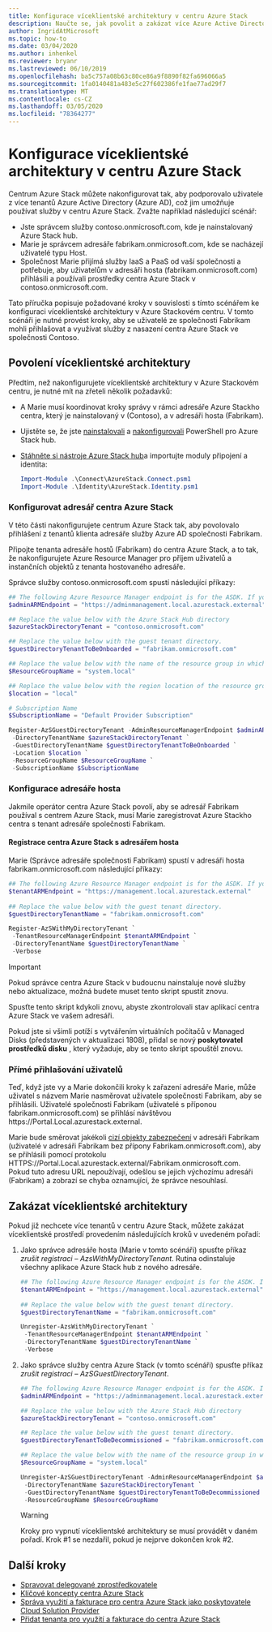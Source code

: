 ```yaml
---
title: Konfigurace víceklientské architektury v centru Azure Stack
description: Naučte se, jak povolit a zakázat více Azure Active Directory tenantů v centru Azure Stack.
author: IngridAtMicrosoft
ms.topic: how-to
ms.date: 03/04/2020
ms.author: inhenkel
ms.reviewer: bryanr
ms.lastreviewed: 06/10/2019
ms.openlocfilehash: ba5c757a08b63c80ce86a9f8890f82fa696066a5
ms.sourcegitcommit: 1fa0140481a483e5c27f602386fe1fae77ad29f7
ms.translationtype: MT
ms.contentlocale: cs-CZ
ms.lasthandoff: 03/05/2020
ms.locfileid: "78364277"
---
```

# <a name="configure-multi-tenancy-in-azure-stack-hub"></a>Konfigurace víceklientské architektury v centru Azure Stack

Centrum Azure Stack můžete nakonfigurovat tak, aby podporovalo uživatele z více tenantů Azure Active Directory (Azure AD), což jim umožňuje používat služby v centru Azure Stack. Zvažte například následující scénář:

- Jste správcem služby contoso.onmicrosoft.com, kde je nainstalovaný Azure Stack hub.
- Marie je správcem adresáře fabrikam.onmicrosoft.com, kde se nacházejí uživatelé typu Host.
- Společnost Marie přijímá služby IaaS a PaaS od vaší společnosti a potřebuje, aby uživatelům v adresáři hosta (fabrikam.onmicrosoft.com) přihlásili a používali prostředky centra Azure Stack v contoso.onmicrosoft.com.

Tato příručka popisuje požadované kroky v souvislosti s tímto scénářem ke konfiguraci víceklientské architektury v Azure Stackovém centru. V tomto scénáři je nutné provést kroky, aby se uživatelé ze společnosti Fabrikam mohli přihlašovat a využívat služby z nasazení centra Azure Stack ve společnosti Contoso.

## <a name="enable-multi-tenancy"></a>Povolení víceklientské architektury

Předtím, než nakonfigurujete víceklientské architektury v Azure Stackovém centru, je nutné mít na zřeteli několik požadavků:
  
 - A Marie musí koordinovat kroky správy v rámci adresáře Azure Stackho centra, který je nainstalovaný v (Contoso), a v adresáři hosta (Fabrikam).
 - Ujistěte se, že jste [nainstalovali](azure-stack-powershell-install.md) a [nakonfigurovali](azure-stack-powershell-configure-admin.md) PowerShell pro Azure Stack hub.
 - [Stáhněte si nástroje Azure Stack hub](azure-stack-powershell-download.md)a importujte moduly připojení a identita:

    ```powershell
    Import-Module .\Connect\AzureStack.Connect.psm1
    Import-Module .\Identity\AzureStack.Identity.psm1
    ```

### <a name="configure-azure-stack-hub-directory"></a>Konfigurovat adresář centra Azure Stack

V této části nakonfigurujete centrum Azure Stack tak, aby povolovalo přihlášení z tenantů klienta adresáře služby Azure AD společnosti Fabrikam.

Připojte tenanta adresáře hostů (Fabrikam) do centra Azure Stack, a to tak, že nakonfigurujete Azure Resource Manager pro příjem uživatelů a instančních objektů z tenanta hostovaného adresáře.

Správce služby contoso.onmicrosoft.com spustí následující příkazy:

```powershell  
## The following Azure Resource Manager endpoint is for the ASDK. If you're in a multinode environment, contact your operator or service provider to get the endpoint.
$adminARMEndpoint = "https://adminmanagement.local.azurestack.external"

## Replace the value below with the Azure Stack Hub directory
$azureStackDirectoryTenant = "contoso.onmicrosoft.com"

## Replace the value below with the guest tenant directory. 
$guestDirectoryTenantToBeOnboarded = "fabrikam.onmicrosoft.com"

## Replace the value below with the name of the resource group in which the directory tenant registration resource should be created (resource group must already exist).
$ResourceGroupName = "system.local"

## Replace the value below with the region location of the resource group.
$location = "local"

# Subscription Name
$SubscriptionName = "Default Provider Subscription"

Register-AzSGuestDirectoryTenant -AdminResourceManagerEndpoint $adminARMEndpoint `
 -DirectoryTenantName $azureStackDirectoryTenant `
 -GuestDirectoryTenantName $guestDirectoryTenantToBeOnboarded `
 -Location $location `
 -ResourceGroupName $ResourceGroupName `
 -SubscriptionName $SubscriptionName
```

### <a name="configure-guest-directory"></a>Konfigurace adresáře hosta

Jakmile operátor centra Azure Stack povolí, aby se adresář Fabrikam používal s centrem Azure Stack, musí Marie zaregistrovat Azure Stackho centra s tenant adresáře společnosti Fabrikam.

#### <a name="registering-azure-stack-hub-with-the-guest-directory"></a>Registrace centra Azure Stack s adresářem hosta

Marie (Správce adresáře společnosti Fabrikam) spustí v adresáři hosta fabrikam.onmicrosoft.com následující příkazy:

```powershell
## The following Azure Resource Manager endpoint is for the ASDK. If you're in a multinode environment, contact your operator or service provider to get the endpoint.
$tenantARMEndpoint = "https://management.local.azurestack.external"
    
## Replace the value below with the guest tenant directory.
$guestDirectoryTenantName = "fabrikam.onmicrosoft.com"

Register-AzSWithMyDirectoryTenant `
 -TenantResourceManagerEndpoint $tenantARMEndpoint `
 -DirectoryTenantName $guestDirectoryTenantName `
 -Verbose
```

> [!IMPORTANT]
> Pokud správce centra Azure Stack v budoucnu nainstaluje nové služby nebo aktualizace, možná budete muset tento skript spustit znovu.
>
> Spusťte tento skript kdykoli znovu, abyste zkontrolovali stav aplikací centra Azure Stack ve vašem adresáři.
>
> Pokud jste si všimli potíží s vytvářením virtuálních počítačů v Managed Disks (představených v aktualizaci 1808), přidal se nový **poskytovatel prostředků disku** , který vyžaduje, aby se tento skript spouštěl znovu.

### <a name="direct-users-to-sign-in"></a>Přímé přihlašování uživatelů

Teď, když jste vy a Marie dokončili kroky k zařazení adresáře Marie, může uživatel s názvem Marie nasměrovat uživatele společnosti Fabrikam, aby se přihlásili. Uživatelé společnosti Fabrikam (uživatelé s příponou fabrikam.onmicrosoft.com) se přihlásí návštěvou https\://Portal.Local.azurestack.external.

Marie bude směrovat jakékoli [cizí objekty zabezpečení](/azure/role-based-access-control/rbac-and-directory-admin-roles) v adresáři Fabrikam (uživatelé v adresáři Fabrikam bez přípony Fabrikam.onmicrosoft.com), aby se přihlásili pomocí protokolu HTTPS\://Portal.Local.azurestack.external/Fabrikam.onmicrosoft.com. Pokud tuto adresu URL nepoužívají, odešlou se jejich výchozímu adresáři (Fabrikam) a zobrazí se chyba oznamující, že správce nesouhlasí.

## <a name="disable-multi-tenancy"></a>Zakázat víceklientské architektury

Pokud již nechcete více tenantů v centru Azure Stack, můžete zakázat víceklientské prostředí provedením následujících kroků v uvedeném pořadí:

1. Jako správce adresáře hosta (Marie v tomto scénáři) spusťte příkaz *zrušit registraci – AzsWithMyDirectoryTenant*. Rutina odinstaluje všechny aplikace Azure Stack hub z nového adresáře.

    ``` PowerShell
    ## The following Azure Resource Manager endpoint is for the ASDK. If you're in a multinode environment, contact your operator or service provider to get the endpoint.
    $tenantARMEndpoint = "https://management.local.azurestack.external"
        
    ## Replace the value below with the guest tenant directory.
    $guestDirectoryTenantName = "fabrikam.onmicrosoft.com"
    
    Unregister-AzsWithMyDirectoryTenant `
     -TenantResourceManagerEndpoint $tenantARMEndpoint `
     -DirectoryTenantName $guestDirectoryTenantName `
     -Verbose 
    ```

2. Jako správce služby centra Azure Stack (v tomto scénáři) spusťte příkaz *zrušit registraci – AzSGuestDirectoryTenant*.

    ``` PowerShell
    ## The following Azure Resource Manager endpoint is for the ASDK. If you're in a multinode environment, contact your operator or service provider to get the endpoint.
    $adminARMEndpoint = "https://adminmanagement.local.azurestack.external"
    
    ## Replace the value below with the Azure Stack Hub directory
    $azureStackDirectoryTenant = "contoso.onmicrosoft.com"
    
    ## Replace the value below with the guest tenant directory. 
    $guestDirectoryTenantToBeDecommissioned = "fabrikam.onmicrosoft.com"
    
    ## Replace the value below with the name of the resource group in which the directory tenant registration resource should be created (resource group must already exist).
    $ResourceGroupName = "system.local"
    
    Unregister-AzSGuestDirectoryTenant -AdminResourceManagerEndpoint $adminARMEndpoint `
     -DirectoryTenantName $azureStackDirectoryTenant `
     -GuestDirectoryTenantName $guestDirectoryTenantToBeDecommissioned `
     -ResourceGroupName $ResourceGroupName
    ```

    > [!WARNING]
    > Kroky pro vypnutí víceklientské architektury se musí provádět v daném pořadí. Krok #1 se nezdařil, pokud je nejprve dokončen krok #2.

## <a name="next-steps"></a>Další kroky

- [Spravovat delegované zprostředkovatele](azure-stack-delegated-provider.md)
- [Klíčové koncepty centra Azure Stack](azure-stack-overview.md)
- [Správa využití a fakturace pro centra Azure Stack jako poskytovatele Cloud Solution Provider](azure-stack-add-manage-billing-as-a-csp.md)
- [Přidat tenanta pro využití a fakturace do centra Azure Stack](azure-stack-csp-howto-register-tenants.md)
